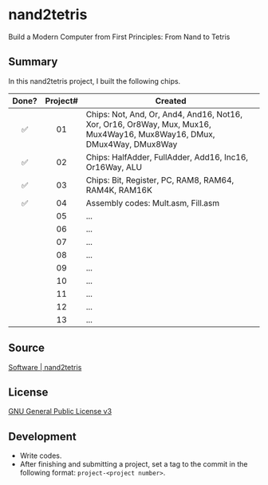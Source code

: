 # nand2tetris

Build a Modern Computer from First Principles: From Nand to Tetris

## Summary

In this nand2tetris project, I built the following chips.

| Done? | Project# | Created |
| :---: | :---: | --- |
| ✅ | 01 | Chips: Not, And, Or, And4, And16, Not16, Xor, Or16, Or8Way, Mux, Mux16, Mux4Way16, Mux8Way16, DMux, DMux4Way, DMux8Way |
| ✅ | 02 | Chips: HalfAdder, FullAdder, Add16, Inc16, Or16Way, ALU |
| ✅ | 03 | Chips: Bit, Register, PC, RAM8, RAM64, RAM4K, RAM16K |
| ✅ | 04 | Assembly codes: Mult.asm, Fill.asm |
|  | 05 | ... |
|  | 06 | ... |
|  | 07 | ... |
|  | 08 | ... |
|  | 09 | ... |
|  | 10 | ... |
|  | 11 | ... |
|  | 12 | ... |
|  | 13 | ... |

## Source

[Software | nand2tetris](https://www.nand2tetris.org/software)

## License

[GNU General Public License v3](LICENSE)

## Development

- Write codes.
- After finishing and submitting a project, set a tag to the commit in the following format: `project-<project number>`.
